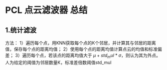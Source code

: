 # PCL 点云滤波器 总结

## 1.统计滤波
方法：
1）遍历每个点，用KNN获取每个点的K个邻居，并计算其与邻居的距离值，保存每个点的距离均值；
2）使用每个点的距离均值计算点云的均值和标准偏差；
3）遍历每个点，若该点的距离均值大于 $\mu + std_mul*\sigma$，则认为其为外点。
人为给定的阈值为邻居数量K，标准差倍数阈值std_mul